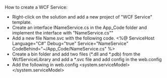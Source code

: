 ﻿How to create a WCF Service:

- Right-click on the solution and add a new project of "WCF Service" template.
- Create an interface INameService.cs in the App_Code folder and implement the interface with "NameService.cs""
- Add a new file Name.svc with the following code.
	<%@ ServiceHost Language="C#" Debug="true" Service="NameService" CodeBehind="~/App_Code/NameService.cs" %>
- Create a bin folder and add two files (*.dll and *.pdb) from the WcfServiceLibrary and add a *.svc file and add config in the web.config
- Add the following in web.config
<system.serviceModel>
    <diagnostics performanceCounters="Default" />
    <behaviors>
      <serviceBehaviors>
        <behavior name="mexBehavior">
          <!-- To avoid disclosing metadata information, set the values below to false before deployment -->
          <serviceMetadata httpGetEnabled="true"/>
          <!-- To receive exception details in faults for debugging purposes, set the value below to true.  Set to false before deployment to avoid disclosing exception information -->
          <serviceDebug includeExceptionDetailInFaults="false"/>
        </behavior>
      </serviceBehaviors>
    </behaviors>
    <services>
      <service behaviorConfiguration="mexBehavior" name="NameService">
        <endpoint address="NameService" binding="basicHttpBinding" name="NameService"
          contract="INameService" />
      </service>
      <service behaviorConfiguration="mexBehavior" name="MyWcfServiceLibrary.WriterService">
        <endpoint address="WriterService" binding="basicHttpBinding" name="WriterService"
          contract="MyWcfServiceLibrary.IWriterService" />
      </service>
    </services>
    <protocolMapping>
      <add binding="basicHttpsBinding" scheme="https"/>
    </protocolMapping>
    <serviceHostingEnvironment aspNetCompatibilityEnabled="true" multipleSiteBindingsEnabled="true"/>
</system.serviceModel>